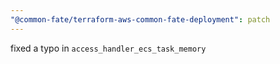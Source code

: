 ```yaml
---
"@common-fate/terraform-aws-common-fate-deployment": patch
---
```


fixed a typo in `access_handler_ecs_task_memory`
